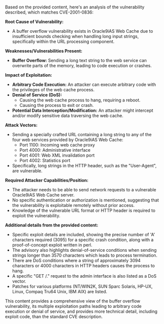 Based on the provided content, here's an analysis of the vulnerability described, which matches CVE-2001-0836:

**Root Cause of Vulnerability:**
- A buffer overflow vulnerability exists in Oracle9iAS Web Cache due to insufficient bounds checking when handling long input strings, specifically within the URL processing component.

**Weaknesses/Vulnerabilities Present:**
- **Buffer Overflow:** Sending a long text string to the web service can overwrite parts of the memory, leading to code execution or crashes.

**Impact of Exploitation:**
- **Arbitrary Code Execution:** An attacker can execute arbitrary code with the privileges of the web cache process.
- **Denial of Service (DoS):**
    - Causing the web cache process to hang, requiring a reboot.
    - Causing the process to exit or crash.
- **Potential Data Interception/Modification:** An attacker might intercept and/or modify sensitive data traversing the web cache.

**Attack Vectors:**
- Sending a specially crafted URL containing a long string to any of the four web services provided by Oracle9iAS Web Cache:
    - Port 1100: Incoming web cache proxy
    - Port 4000: Administrative interface
    - Port 4001: Web XML invalidation port
    - Port 4002: Statistics port
- Specifically, long strings in the HTTP header, such as the "User-Agent", are vulnerable.

**Required Attacker Capabilities/Position:**
- The attacker needs to be able to send network requests to a vulnerable Oracle9iAS Web Cache server.
- No specific authentication or authorization is mentioned, suggesting that the vulnerability is exploitable remotely without prior access.
- Knowledge of the vulnerable URL format or HTTP header is required to exploit the vulnerability.

**Additional details from the provided content:**

- Specific exploit details are included, showing the precise number of 'A' characters required (3095) for a specific crash condition, along with a proof-of-concept exploit written in perl.
- The advisory also highlights denial-of-service conditions when sending strings longer than 3570 characters which leads to process termination.
- There are DoS conditions where a string of approximately 3094 characters or 4000 characters in HTTP headers causes the process to hang.
- A specific "GET /." request to the admin interface is also listed as a DoS vector.
- Patches for various platforms (NT/WIN2K, SUN Sparc Solaris, HP-UX, Linux, Compaq Tru64 Unix, IBM AIX) are listed.

This content provides a comprehensive view of the buffer overflow vulnerability, its multiple exploitation paths leading to arbitrary code execution or denial of service, and provides more technical detail, including exploit code, than the standard CVE description.